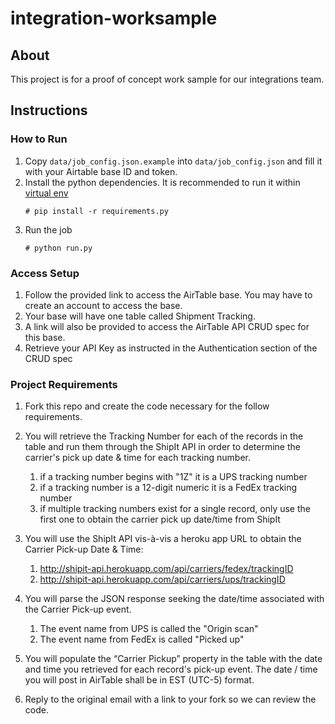 # integration-worksample

## About
This project is for a proof of concept work sample for our integrations team.

## Instructions
### How to Run
1. Copy `data/job_config.json.example` into `data/job_config.json` and fill it with your Airtable base ID and token.
2. Install the python dependencies. It is recommended to run it within [virtual env](https://pypi.org/project/virtualenv/)
    ```
    # pip install -r requirements.py
    ```
3. Run the job
    ```
    # python run.py
    ```

### Access Setup
1. Follow the provided link to access the AirTable base. You may have to create an account to access the base.
2. Your base will have one table called Shipment Tracking.
3. A link will also be provided to access the AirTable API CRUD spec for this base.
4. Retrieve your API Key as instructed in the Authentication section of the CRUD spec

### Project Requirements
1. Fork this repo and create the code necessary for the follow requirements.
1. You will retrieve the Tracking Number for each of the records in the table and run them through the ShipIt API in 
   order to determine the carrier's pick up date & time for each tracking number.
    1. if a tracking number begins with "1Z" it is a UPS tracking number
    1. if a tracking number is a 12-digit numeric it is a FedEx tracking number
    1. if multiple tracking numbers exist for a single record, only use the first one to obtain the carrier pick up 
       date/time from ShipIt

1. You will use the ShipIt API vis-à-vis a heroku app URL to obtain the Carrier Pick-up Date & Time:
    1. http://shipit-api.herokuapp.com/api/carriers/fedex/trackingID
    1. http://shipit-api.herokuapp.com/api/carriers/ups/trackingID

1. You will parse the JSON response seeking the date/time associated with the Carrier Pick-up event.
    1. The event name from UPS is called the "Origin scan"
    1. The event name from FedEx is called "Picked up"

1. You will populate the “Carrier Pickup” property in the table with the date and time you retrieved for each record's 
   pick-up event. The date / time you will post in AirTable shall be in EST (UTC-5) format.

1. Reply to the original email with a link to your fork so we can review the code.
